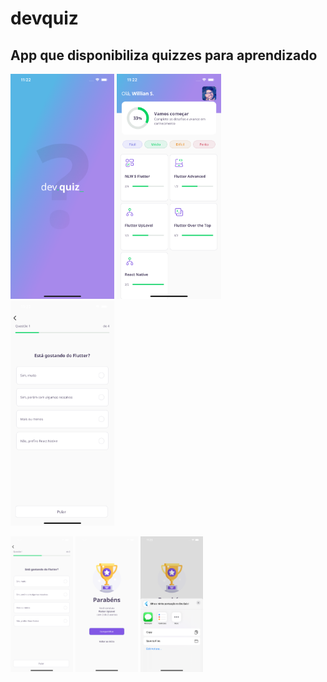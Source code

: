 # devquiz

## App que disponibiliza quizzes para aprendizado

<p float="left">
  <img src="./screens/01.png" width="33%" />
  <img src="./screens/02.png" width="33%" />
  <img src="./screens/03.png" width="33%" />
</p>
<p float="left">
  <img src="./screens/04.png" width="100" />
  <img src="./screens/05.png" width="100" /> 
  <img src="./screens/06.png" width="100" />
</p>